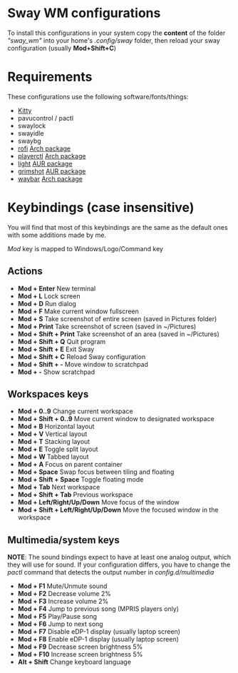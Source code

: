 # Sway WM configurations

To install this configurations in your system copy the **content** of the folder
*"sway_wm"* into your home's *.config/sway* folder, then reload your sway
configuration (usually **Mod+Shift+C**)

# Requirements

These configurations use the following software/fonts/things:

* [Kitty](https://sw.kovidgoyal.net/kitty/)
* pavucontrol / pactl
* swaylock
* swayidle
* swaybg
* [rofi](https://github.com/davatorium/rofi) [Arch package](https://archlinux.org/packages/community/x86_64/rofi/)
* [playerctl](https://github.com/acrisci/playerctl) [Arch package](https://www.archlinux.org/packages/community/x86_64/playerctl/)
* [light](https://github.com/haikarainen/light) [AUR package](https://aur.archlinux.org/packages/light-git)
* [grimshot](https://github.com/swaywm/sway/tree/master/contrib) [AUR package](https://aur.archlinux.org/packages/grimshot/)
* [waybar](https://github.com/Alexays/Waybar) [Arch package](https://www.archlinux.org/packages/community/x86_64/waybar/)

# Keybindings (case insensitive)

You will find that most of this keybindings are the same as the default ones
with some additions made by me.

*Mod* key is mapped to Windows/Logo/Command key

## Actions
* **Mod + Enter** New terminal
* **Mod + L** Lock screen
* **Mod + D** Run dialog
* **Mod + F** Make current window fullscreen
* **Mod + S** Take screenshot of entire screen (saved in Pictures folder)
* **Mod + Print** Take screenshot of screen (saved in ~/Pictures)
* **Mod + Shift + Print** Take screenshot of an area (saved in ~/Pictures)
* **Mod + Shift + Q** Quit program
* **Mod + Shift + E** Exit Sway
* **Mod + Shift + C** Reload Sway configuration
* **Mod + Shift + -** Move window to scratchpad
* **Mod + -** Show scratchpad

## Workspaces keys

* **Mod + 0..9** Change current workspace
* **Mod + Shift + 0..9** Move current window to designated workspace
* **Mod + B** Horizontal layout
* **Mod + V** Vertical layout
* **Mod + T** Stacking layout
* **Mod + E** Toggle split layout
* **Mod + W** Tabbed layout
* **Mod + A** Focus on parent container
* **Mod + Space** Swap focus between tiling and floating
* **Mod + Shift + Space** Toggle floating mode
* **Mod + Tab** Next workspace
* **Mod + Shift + Tab** Previous workspace
* **Mod + Left/Right/Up/Down** Move focus of the window
* **Mod + Shift + Left/Right/Up/Down** Move the focused window in the workspace

## Multimedia/system keys

**NOTE**: The sound bindings expect to have at least one analog output, which
          they will use for sound. If your configuration differs, you have
          to change the *pactl* command that detects the output number
          in *config.d/multimedia*

* **Mod + F1** Mute/Unmute sound
* **Mod + F2** Decrease volume 2%
* **Mod + F3** Increase volume 2%
* **Mod + F4** Jump to previous song (MPRIS players only)
* **Mod + F5** Play/Pause song
* **Mod + F6** Jump to next song
* **Mod + F7** Disable eDP-1 display (usually laptop screen)
* **Mod + F8** Enable eDP-1 display (usually laptop screen)
* **Mod + F9** Decrease screen brightness 5%
* **Mod + F10** Increase screen brightness 5%
* **Alt + Shift** Change keyboard language
